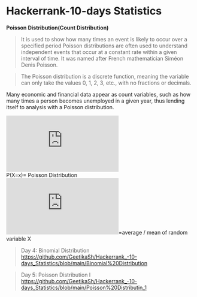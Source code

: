 # Hackerrank-10-days Statistics

**Poisson Distribution(Count Distribution)**
> It is used to show how many times an event is likely to occur over a specified period
Poisson distributions are often used to understand independent events that occur at a constant rate within a given interval of time. It was named after French mathematician Siméon Denis Poisson.

> The Poisson distribution is a discrete function, meaning the variable can only take the values 0, 1, 2, 3, etc., with no fractions or decimals.

Many economic and financial data appear as count variables, such as how many times a person becomes unemployed in a given year, thus lending itself to analysis with a Poisson distribution.

**![](https://latex.codecogs.com/gif.latex?P%28X%3Dx%29%3D%5Cfrac%7B%5Clambda%5Ex%20*%20e%5E%7B-%5Clambda%7D%20%7D%7Bx%21%7D)**\
P(X=x)= Poisson Distribution\
![](https://latex.codecogs.com/gif.latex?%7B%5Clambda%20%7D)=average / mean of random variable X


>Day 4: Binomial Distribution
https://github.com/GeetikaSh/Hackerrank_-10-days_Statistics/blob/main/Binomial%20Distribution

>Day 5: Poisson Distribution I
https://github.com/GeetikaSh/Hackerrank_-10-days_Statistics/blob/main/Poisson%20Distributin_1


